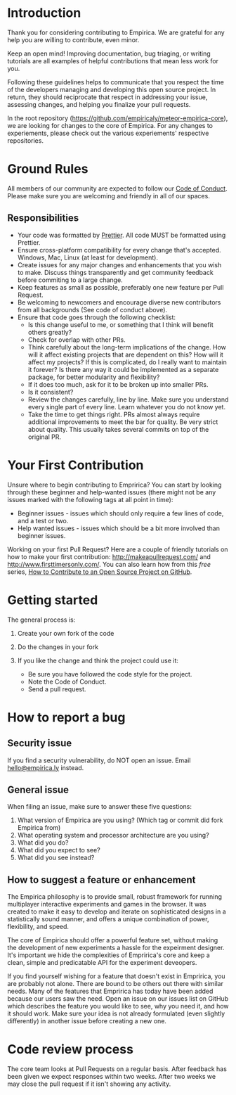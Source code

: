 # Introduction

Thank you for considering contributing to Empirica. We are grateful for any help
you are willing to contribute, even minor.

Keep an open mind! Improving documentation, bug triaging, or writing tutorials
are all examples of helpful contributions that mean less work for you.

Following these guidelines helps to communicate that you respect the time of the
developers managing and developing this open source project. In return, they
should reciprocate that respect in addressing your issue, assessing changes, and
helping you finalize your pull requests.

In the root repository (https://github.com/empiricaly/meteor-empirica-core), we
are looking for changes to the core of Empirica. For any changes to
experiements, please check out the various experiements' respective
repositories.

<!-- ### Explain contributions you are NOT looking for (if any).

Again, defining this up front means less work for you. If someone ignores your guide and submits something you don’t want, you can simply close it and point to your policy.

> Please, don't use the issue tracker for [support questions]. Check whether the #pocoo IRC channel on Freenode can help with your issue. If your problem is not strictly Werkzeug or Flask specific, #python is generally more active. Stack Overflow is also worth considering. -->

# Ground Rules

All members of our community are expected to follow our
[Code of Conduct](CODE_OF_CONDUCT.md). Please make sure you are welcoming and
friendly in all of our spaces.

## Responsibilities

- Your code was formatted by [Prettier](https://prettier.io/). All code MUST be
  formatted using Prettier.
- Ensure cross-platform compatibility for every change that's accepted. Windows,
  Mac, Linux (at least for development).
- Create issues for any major changes and enhancements that you wish to make.
  Discuss things transparently and get community feedback before commiting to a
  large change.
- Keep features as small as possible, preferably one new feature per Pull
  Request.
- Be welcoming to newcomers and encourage diverse new contributors from all
  backgrounds (See code of conduct above).
- Ensure that code goes through the following checklist:
  - Is this change useful to me, or something that I think will benefit others
    greatly?
  - Check for overlap with other PRs.
  - Think carefully about the long-term implications of the change. How will it
    affect existing projects that are dependent on this? How will it affect my
    projects? If this is complicated, do I really want to maintain it forever?
    Is there any way it could be implemented as a separate package, for better
    modularity and flexibility?
  - If it does too much, ask for it to be broken up into smaller PRs.
  - Is it consistent?
  - Review the changes carefully, line by line. Make sure you understand every
    single part of every line. Learn whatever you do not know yet.
  - Take the time to get things right. PRs almost always require additional
    improvements to meet the bar for quality. Be very strict about quality. This
    usually takes several commits on top of the original PR.

# Your First Contribution

Unsure where to begin contributing to Empririca? You can start by looking
through these beginner and help-wanted issues (there might not be any issues
marked with the following tags at all point in time):

- Beginner issues - issues which should only require a few lines of code, and a
  test or two.
- Help wanted issues - issues which should be a bit more involved than beginner
  issues.

Working on your first Pull Request? Here are a couple of friendly tutorials on
how to make your first contribution: http://makeapullrequest.com/ and
http://www.firsttimersonly.com/. You can also learn how from this _free_ series,
[How to Contribute to an Open Source Project on GitHub](https://egghead.io/series/how-to-contribute-to-an-open-source-project-on-github).

# Getting started

The general process is:

1.  Create your own fork of the code
2.  Do the changes in your fork
3.  If you like the change and think the project could use it:

    - Be sure you have followed the code style for the project.
    - Note the Code of Conduct.
    - Send a pull request.

# How to report a bug

## Security issue

If you find a security vulnerability, do NOT open an issue. Email
hello@empirica.ly instead.

## General issue

When filing an issue, make sure to answer these five questions:

1.  What version of Empirica are you using? (Which tag or commit did fork
    Empirica from)
2.  What operating system and processor architecture are you using?
3.  What did you do?
4.  What did you expect to see?
5.  What did you see instead?

## How to suggest a feature or enhancement

The Empirica philosophy is to provide small, robust framework for running
multiplayer interactive experiments and games in the browser. It was created to
make it easy to develop and iterate on sophisticated designs in a statistically
sound manner, and offers a unique combination of power, flexibility, and speed.

The core of Empirica should offer a powerful feature set, without making the
development of new experiments a hassle for the expeirment designer. It's
important we hide the complexities of Empririca's core and keep a clean, simple
and predicatable API for the experiment deveopers.

If you find yourself wishing for a feature that doesn't exist in Empririca, you
are probably not alone. There are bound to be others out there with similar
needs. Many of the features that Empririca has today have been added because our
users saw the need. Open an issue on our issues list on GitHub which describes
the feature you would like to see, why you need it, and how it should work. Make
sure your idea is not already formulated (even slightly differently) in another
issue before creating a new one.

# Code review process

The core team looks at Pull Requests on a regular basis. After feedback has been
given we expect responses within two weeks. After two weeks we may close the
pull request if it isn't showing any activity.

<!-- # Community

// It would be nice to add Gitter or Slack for talking to the community. But at
// the same time that is quite demanding time-wise, so gotta make sure we have
// the time.

> You can chat with the core team on https://gitter.im/cucumber/cucumber. We try to have office hours on Fridays.

[source: [cucumber-ruby](https://github.com/cucumber/cucumber-ruby/blob/master/CONTRIBUTING.md#talking-with-other-devs)] **Need more inspiration?**
[1][chef](https://github.com/chef/chef/blob/master/CONTRIBUTING.md#-developer-office-hours) [2][cookiecutter](https://github.com/audreyr/cookiecutter#community) -->

[code_of_conduct]: https://raw.githubusercontent.com/empiricaly/mteor-empirica-core/master/CODE_OF_CONDUCT.md
